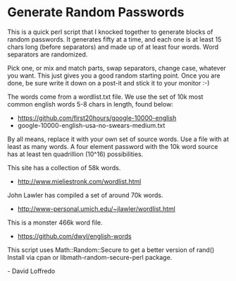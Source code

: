 # Generate Random Passwords

This is a quick perl script that I knocked together to generate blocks
of random passwords.  It generates fifty at a time, and each one is at
least 15 chars long (before separators) and made up of at least four
words.   Word separators are randomized.

Pick one, or mix and match parts, swap separators, change case,
whatever you want.  This just gives you a good random starting point.
Once you are done, be sure write it down on a post-it and stick it to
your monitor :-)

The words come from a wordlist.txt file.  We use the set of 10k most
common english words 5-8 chars in length, found below:

- https://github.com/first20hours/google-10000-english
- google-10000-english-usa-no-swears-medium.txt

By all means, replace it with your own set of source words.  Use a
file with at least as many words.  A four element password with the
10k word source has at least ten quadrillion (10^16) possibilities.

This site has a collection of 58k words.

- http://www.mieliestronk.com/wordlist.html

John Lawler has compiled a set of around 70k words. 

- http://www-personal.umich.edu/~jlawler/wordlist.html

This is a monster 466k word file.

- https://github.com/dwyl/english-words


This script uses Math::Random::Secure to get a better version of
rand() Install via cpan or libmath-random-secure-perl package.


\- David Loffredo
